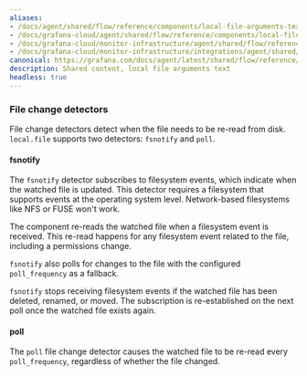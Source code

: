 ```yaml
---
aliases:
- /docs/agent/shared/flow/reference/components/local-file-arguments-text/
- /docs/grafana-cloud/agent/shared/flow/reference/components/local-file-arguments-text/
- /docs/grafana-cloud/monitor-infrastructure/agent/shared/flow/reference/components/local-file-arguments-text/
- /docs/grafana-cloud/monitor-infrastructure/integrations/agent/shared/flow/reference/components/local-file-arguments-text/
canonical: https://grafana.com/docs/agent/latest/shared/flow/reference/components/local-file-arguments-text/
description: Shared content, local file arguments text
headless: true
---
```


### File change detectors

File change detectors detect when the file needs to be re-read from disk. `local.file` supports two detectors: `fsnotify` and `poll`.

#### fsnotify

The `fsnotify` detector subscribes to filesystem events, which indicate when the watched file is updated.
This detector requires a filesystem that supports events at the operating system level. Network-based filesystems like NFS or FUSE won't work.

The component re-reads the watched file when a filesystem event is received.
This re-read happens for any filesystem event related to the file, including a permissions change.

`fsnotify` also polls for changes to the file with the configured `poll_frequency` as a fallback.

`fsnotify` stops receiving filesystem events if the watched file has been deleted, renamed, or moved.
The subscription is re-established on the next poll once the watched file exists again.

#### poll

The `poll` file change detector causes the watched file to be re-read every `poll_frequency`, regardless of whether the file changed.
